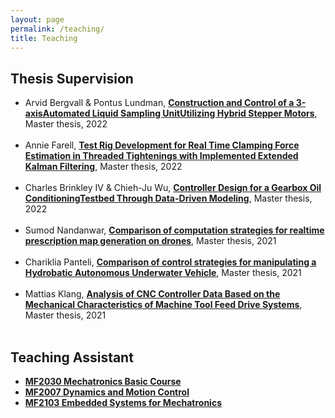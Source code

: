 ```yaml
---
layout: page
permalink: /teaching/
title: Teaching
---
```


<h2>Thesis Supervision</h2>
<ul>
	<li>
		Arvid Bergvall & Pontus Lundman, 
		<a href="https://www.diva-portal.org/smash/record.jsf?pid=diva2%3A1739802&dswid=5671"><b>Construction and Control of a 3-axisAutomated Liquid Sampling UnitUtilizing Hybrid Stepper Motors</b></a>,
		Master thesis, 2022
	</li><br>
	<li>
		Annie Farell, 
		<a href="https://www.diva-portal.org/smash/record.jsf?pid=diva2%3A1737383&dswid=8251"><b>Test Rig Development for Real Time Clamping Force Estimation in Threaded Tightenings with Implemented Extended Kalman Filtering</b></a>,
		Master thesis, 2022<br>
	</li><br>
	<li>
		Charles Brinkley IV & Chieh-Ju Wu, 
		<a href="https://www.diva-portal.org/smash/record.jsf?pid=diva2%3A1707480&dswid=-7518"><b>Controller Design for a Gearbox Oil ConditioningTestbed Through Data-Driven Modeling</b></a>,
		Master thesis, 2022
	</li><br>
	<li>
		Sumod Nandanwar, 
		<a href="https://www.diva-portal.org/smash/record.jsf?pid=diva2:1608605"><b>Comparison of computation strategies for realtime prescription map generation on drones</b></a>,
		Master thesis, 2021
	</li><br>
	<li>
		Chariklia Panteli, 
		<a href="https://www.diva-portal.org/smash/record.jsf?pid=diva2%3A1603391&dswid=6627"><b>Comparison of control strategies for manipulating a Hydrobatic Autonomous Underwater Vehicle</b></a>,
		Master thesis, 2021
	</li><br>
	<li>
		Mattias Klang, 
		<a href="https://www.diva-portal.org/smash/record.jsf?pid=diva2%3A1599497&dswid=4544"><b>Analysis of CNC Controller Data Based on the Mechanical Characteristics of Machine Tool Feed Drive Systems</b></a>,
		Master thesis, 2021
	</li><br>
</ul>

<h2>Teaching Assistant</h2>
<ul>
	<li><a href="https://www.kth.se/student/kurser/kurs/MF2030?l=en"><b>MF2030 Mechatronics Basic Course</b></a></li>
	<li><a href="https://www.kth.se/student/kurser/kurs/MF2007?l=en"><b>MF2007 Dynamics and Motion Control</b></a></li>
	<li><a href="https://www.kth.se/student/kurser/kurs/MF2103?l=en"><b>MF2103 Embedded Systems for Mechatronics</b></a></li>
</ul>